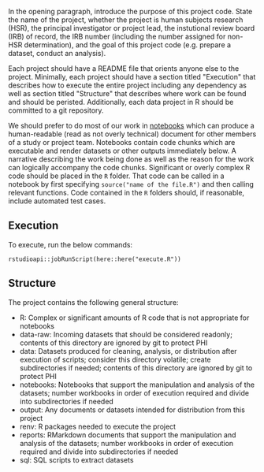In the opening paragraph, introduce the purpose of this project code. State the name of the project, whether the project is human subjects research (HSR), the principal investigator or project lead, the instutional review board (IRB) of record, the IRB number (including the number assigned for non-HSR determination), and the goal of this project code (e.g. prepare a dataset, conduct an analysis).

Each project should have a README file that orients anyone else to the project. Minimally, each project should have a section titled "Execution" that describes how to execute the entire project including any dependency as well as section titled "Structure" that describes where work can be found and should be peristed. Additionally, each data project in R should be committed to a git repository.

We should prefer to do most of our work in [notebooks](https://bookdown.org/yihui/rmarkdown/notebook.html) which can produce a human-readable (read as not overly technical) document for other members of a study or project team. Notebooks contain code chunks which are executable and render datasets or other outputs immediately below. A narrative describing the work being done as well as the reason for the work can logically accompany the code chunks. Significant or overly complex R code should be placed in the `R` folder. That code can be called in a notebook by first specifying `source("name of the file.R")` and then calling relevant functions. Code contained in the `R` folders should, if reasonable, include automated test cases.

## Execution
To execute, run the below commands:

```{r}
rstudioapi::jobRunScript(here::here("execute.R"))
```

## Structure
The project contains the following general structure:

* R: Complex or significant amounts of R code that is not appropriate for notebooks
* data-raw: Incoming datasets that should be considered readonly; contents of this directory are ignored by git to protect PHI
* data: Datasets produced for cleaning, analysis, or distribution after execution of scripts; consider this directory volatile; create subdirectories if needed; contents of this directory are ignored by git to protect PHI
* notebooks: Notebooks that support the manipulation and analysis of the datasets; number workbooks in order of execution required and divide into subdirectories if needed
* output: Any documents or datasets intended for distribution from this project
* renv: R packages needed to execute the project
* reports: RMarkdown documents that support the manipulation and analysis of the datasets; number workbooks in order of execution required and divide into subdirectories if needed
* sql: SQL scripts to extract datasets
